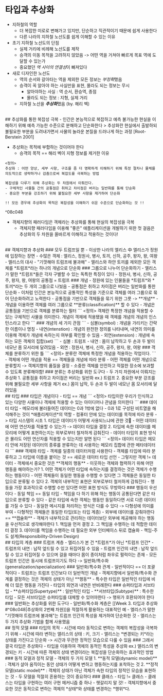 # 타입과 추상화

- 지하철의 역할
	- 더 복잡한 미로로 변해가고 있지만, 단순하고 직관적이기 때문에 쉽게 사용한다
	- 다른 나라의 지하철 노선도를 쉽게 이해할 수 있는 이유
- 초기 지하철 노선도의 단점
	- 실제 거리에 비례해 노선도를 제작
	- 승객의 이동 목적을 고려하지 않았음 -> 어떤 역을 거쳐야 빠르게 목표 역에 도달할 수 있는가
	- 중요했던 *역 사이의 연결성*이 빠져있다
- 새로 디자인한 노선도
	- 역의 순서와 갈아타는 역을 제외한 모든 정보는 *부정확*했음
	- 승객이 꼭 알아야 하는 사실만을 표현, 몰라도 되는 정보는 무시
		- 알아야하는 사실 : 역 순서, 환승역, 종점
		- 몰라도 되는 정보 : 지형, 실제 거리
	- 지하철 노선을 ***추상화***했음 (by. 해리 벡)
<br>
## 추상화를 통한 복잡성 극복
- 인간은 본능적으로 복잡하고 예측 불가능한 현실을 이해하기 위해 예측 가능한 수준으로 분해하고 단순화한다 
> 추상화란 현실에서 출발하되 불필요한 부분을 도려내가면서 사물의 놀라운 본질을 드러나게 하는 과정 [Root-Berstein 2001]

- 추상화는 목적에 부합하는 것이어야 한다
	- 승객의 목적 == 해리 벡이 지형 정보를 제거한 이유
```
<정의>
추상화 : 어떤 양상, 세부 사항, 구조를 좀 더 명확하게 이해하기 위해 특정 절차나 물체를 의도적으로 생략하거나 감춤으로써 복잡도를 극복하는 방법

복잡성을 다루기 위해 추상화는 두 차원에서 이뤄진다.
- 구체적인 사물들 간의 공통점은 취하고 차이점은 버리는 일반화를 통해 단순화
- 중요한 부분을 강조하기 위해 불필요한 세부 사항을 제거하여 단순화

!! 모든 경우에 추상화의 목적은 복잡성을 이해하기 쉬운 수준으로 단순화하는 것 !!
```

^08c048

- 객체지향의 패러다임은 객체라는 추상화를 통해 현실의 복잡성을 극복
	- 객체지향 패러다임을 이용해 "좋은" 애플리케이션을 개발하기 위한 첫 걸음은 추상화의 두 차원을 올바르게 이해하고 적용하는 것이다!
<br>
## 객체지향과 추상화
### 모두 트럼프일 뿐
- 이상한 나라의 엘리스 中 엘리스가 정원에 입장하는 장면
	- 수많은 객체 : 엘리스, 정원사, 병사, 토끼, 신하, 공주, 왕자, 왕, 여왕
	- 엘리스의 대사 - "기껏해야 트럼프에 불과해"
		- 엘리스와 하얀 토끼를 제외한 모든 객체를 *트럼프*라는 하나의 개념으로 단순화
### 그룹으로 나누어 단순화하기
- 엘리스가 말한 *트럼프*들은 각자 구별할 수 있는 독특한 특징이 있다
	- 정원사, 병사, 신하, 공주, 왕자, 왕, 여왕의 공통점 = 트럼프
### 개념
- 정원에 있는 인물들을 *트럼프*와 *토끼*라는 두 개의 그룹으로 나눴음
	- 공통점은 취하고 차이점은 버리는 일반화를 통한 단순화
- 이처럼 인간은 본능적으로 공통적인 특성을 기준으로 객체를 여러 그룹으로 묶어 단순화하려고 노력한다
- 공통점을 기반으로 객체들을 묶기 위한 그릇 -> **개념**
- 개념을 이용하면 객체를 여러 그룹으로 **분류(classification)** 할 수 있다
	- 개념은 공통점을 기반으로 객체를 분류하는 필터
```
<정의>
객체란 특정한 개념을 적용할 수 있는 구체적인 사물을 의미한다. 개념이 객체에 적용됐을 때 객체를 개념의 개념의 인스턴스라고 한다
```
### 개념의 세 가지 관점
```
- 심볼(symbol) : 개념을 가리키는 간략한 이름이나 명칭
- 내연(intenstion) : 개념의 완전한 정의를 나타내며, 내연의 의미를 이용해 객체가 개념에 속하는지 여부를 확인할 수 있음
- 외연(extension) : 개념에 속하는 모든 객체의 집합(set)
```
- 심볼 : 트럼프
- 내연 : 몸이 납작하고 두 손과 두 발이 네모난 몸 모서리에 달려있음
- 외연 :  정원사, 병사, 신하, 공주, 왕자, 왕, 여왕
### 객체를 분류하기 위한 틀
```
<정의>
분류란 객체에 특정한 개념을 적용하는 작업이다.
```
- 객체에 어떤 개념을 적용 == 객체들을 개념에 따라 분류
- 어떤 객체를 어떤 개념으로 분류할지 -> 객체지향의 품질을 결정
- 소중한 객체를 안전하고 적절한 장소에 보과할 수 있도록 분류해야함!
### 분류는 추상화를 위한 도구다
- 두 가지 차원에서 이뤄지는 추상화
	1. 공통점을 취하고 차이점은 버리는 일반화 ex.) 트럼프
	2. 중요한 부분 강조를 위해 불필요한 세부 사항을 제거 ex.) 몸이 납작, 두 손과 두 발이 네모난 몸 모서리에 달려있음
<br>
## 타입
### 타입은 개념이다
- 타입 == 개념
```
<정의>
타입이란 우리가 인식하고 있는 다양한 사물이나 객체에 적용할 수 있는 아이디어나 관념을 의미한다
```
### 데이터 타입
- 메모리에 불러들여진 데이터는 0과 1밖에 없다
- 0과 1로 구성된 비트열을 해석해주는 것이 *애플리케이션*의 역할
- 컴퓨터 안에 있는 데이터를 목적에 따라 분류 -> 타입 시스템의 시초
1. 타입은 데이터가 어떻게 사용되느냐에 관한 것
	- 어떤 데이터에 어떤 연산자를 적용할 수 있는가 -> 데이터 타입을 결정
2. 타입에 속한 데이터를 메모리에 어떻게 표현하는지는 외부로부터 철저하게 감춰진다
	- 데이터 타입의 표현 방식은 몰라도 어떤 연산자를 적용할 수 있는지만 알면 된다
```
<정의>
데이터 타입은 메모리 안에 저장된 데이터의 종류를 분류하는 데 사용하는 메모리 집합에 관한 메타데이터다
```
### 객체와 타입
- 객체를 일종의 데이터처럼 사용한다
	- 객체를 타입에 따라 분류하고 그 타입에 이름을 붙이는 것 == 새로운 데이터 타입 선언
- 그렇지만 객체 != 데이터
	- 객체에서 중요한 것은 **객체의 행동**
	- 이웃하는 객체와 협력하기 위해 어떤 행동을 해야하는가?
	1. 어떤 객체가 어떤 타입에 속하는지를 결정하는 것은 객체가 수행하는 행동이다
		- 어떤 객체들이 동일한 행동을 수행할 수 있다면 그 객체들은 동일한 타입으로 분류될 수 있다
	2. 객체의 내부적인 표현은 외부로부터 철저하게 감춰진다
		- 행동을 가장 효과적으로 수행할 수만 있다면 어떤 표현 방식도 무방하다
### 행동이 우선이다
- 동일 책임 == 동일 타입
	- 책임을 다 하기 위해 하는 행동이 공통된다면 같은 타입으로 분류할 수 있다
- 같은 타입에 속한 객체는 행동만 동일하다면 서로 다른 데이터를 가질 수 있다
	- 동일한 메시지를 처리하는 방식은 다를 수 있다 -> 다형성에 의미를 부여
	- 다형적인 객체들은 동일한 타입(또는 타입 계층)
- 외부에 데이터를 감춰야한다 == **캡슐화**
- 객체가 내부적으로 관리하는 데이터보단 외부에 제공해야 하는 행동을 우선적으로 생각해야한다
	1. 책임을 먼저 결정
	2. 그 책임을 수행하는 데 적합한 데이터 결정
	3. 데이터를 책임을 수행하는 데 필요한 외부 인터페이스 뒤로 캡슐화
	- 책임-주도 설계(Responsibility-Driven Design)
<br>
## 타입의 계층
### 트럼프 계층
- 엘리스가 본 건 *트럼프*가 아닌 *트럼프 인간*
	- 트럼프의 내연 : 납작 엎드릴 수 있고 뒤집어질 수 있음
	- 트럼프 인간의 내연 : 납작 엎드릴 수 있고 뒤집어질 수 있으며 걸을 때마다 몸이 종이처럼 좌우로 펄럭이는 존재
	- 모든 트럼프 인간은 동시에 트럼프이기도 하다 -> 일반화/특수화(generalization/specialization)
### 일반화/특수화 관계
- 일반적이다 == 더 포괄적이다
	- 트럼프는 트럼프 인간보다 더 일반적인 개념
- 객체지향에서 일반화/특수화 관계를 결정하는 것은 객체의 상태가 아닌 **행동**
	- 특수한 타입은 일반적인 타입에 비해 더 많은 행동을 가진다
	- 타입의 외연과 내연은 반비례한다
### 슈퍼타입과 서브타입
- **슈퍼타입(Supertype)** : 일반적인 타입
- **서브타입(Subtype)** : 특수한 타입
- 모든 서브타입은 슈퍼타입를 대체할 수 있어야한다 -> 행위가 호환되어야 한다
### 일반화는 추상화를 위한 도구다
- 일반화/특수화 계층은 [[Week 3. 타입과 추상화#^08c048|추상화의 2번째 차원]]을 적절하게 활용하는 대표적인 예
- 엘리스가 말한 "기껏해야 트럼프에 불과해"는 트럼프 인간의 특성을 제거하여 단순화한 것
	- 엘리스는 두 가지 추상화 기법을 함께 사용했음
<br>
## 정적 모델
### 타입의 목적
- 시간에 따라 동적으로 변하는 객체의 복잡성을 극복하기 위해
	- 시간에 따라 변하는 앨리스의 상태 : 키, 크기
	- 앨리스는 *변경되는 키*라는 상태를 가진다고 단순화 -> 시간과 무관한 정적인 모습으로 다룰 수 있음
### 그래서 결국 타입은 추상화다
- 타입을 이용하여 객체의 동적인 특성을 추상화 ex.) 앨리스의 변경되는 키
	- 시간에 따른 객체의 상태 변경이라는 복잡성을 단순화하는 효과적인 방법
### 동적 모델과 정적 모델
- 객체의 두 가지 모델
	1. **동적 모델(dynamic model)** : 객체가 살아 움직이는 동안 상태가 어떻게 변하고 행동하는지를 포착하는 것
	2. **정적 모델(static model)** : 객체의 상태가 아닌 객체가 속한 타입의 정적인 모습을 표현하는 것
- 두 모델을 적절히 혼용하는 것이 중요하다
### 클래스
- 타입 != 클래스
	- 클래스는 타입을 구현하는 여러 구현 메커니즘 중 하나 - 헷갈리지 말 것!
- 객체지향에서 중요한 것은 동적으로 변하는 객체의 *상태*와 상태를 변경하는 *행위*다. 